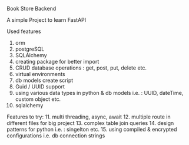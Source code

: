 Book Store Backend

A simple Project to learn FastAPI

Used features
1. orm
2. postgreSQL
3. SQLAlchemy
4. creating package for better import
5. CRUD database operations : get, post, put, delete etc.
6. virtual environments
7. db models create script
8. Guid / UUID support
9. using various data types in python & db models i.e. : UUID, dateTime, custom object etc.
10. sqlalchemy
 
Features to try:
11. multi threading, async, await
12. multiple route in different files for big project
13. complex table join queries
14. design patterns for python i.e. : singelton etc.
15. using compiled & encrypted configurations i.e. db connection strings
